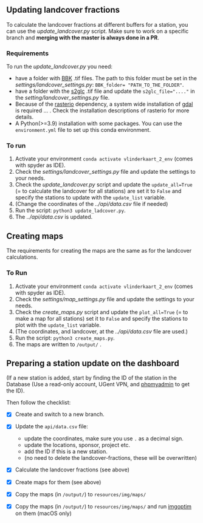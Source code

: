 ## Updating landcover fractions
To calculate the landcover fractions at different buffers for a station, you can use the *update_landcover.py* script. Make sure to work on a specific branch and **merging with the master is always done in a PR**.

### Requirements
To run the *update_landcover.py* you need:
* have a folder with [BBK](https://www.vlaanderen.be/digitaal-vlaanderen/onze-oplossingen/earth-observation-data-science-eodas/remote-sensing-projecten-bij-digitaal-vlaanderen/bodembedekking-en-bodemgebruik-vlaanderen) .tif files. The path to this folder must be set in the *settings/landcover_settings.py*: `BBK_folder= "PATH_TO_THE_FOLDER"`.
* have a folder with the [s2glc](https://s2glc.cbk.waw.pl/) .tif file and update the `s2glc_file="...."` in the *setting/landcover_settings.py* file.
* Because of the [rasterio](https://rasterio.readthedocs.io/en/stable/installation.html) dependency, a system wide installation of [gdal](https://gdal.org/index.html) is required ... . Check the installation descriptions of rasterio for more details.
* A Python(>=3.9) installation with some packages. You can use the `environment.yml` file to set up this conda environment.

### To run

1. Activate your environment `conda activate vlinderkaart_2_env` (comes with spyder as IDE).
2. Check the *settings/landcover_settings.py* file and update the settings to your needs.
3. Check the *update_landcover.py* script and update the `update_all=True` (= to calculate the landcover for all stations) are set it to `False` and specify the stations to update with the `update_list` variable.
4. (Change the coordinates of the *../api/data.csv* file if needed)
5. Run the script: `python3 update_ladcover.py`.
6. The *../api/data.csv* is updated.
  
## Creating maps
The requirements for creating the maps are the same as for the landcover calculations. 

### To Run
1. Activate your environment `conda activate vlinderkaart_2_env` (comes with spyder as IDE).
2. Check the *settings/map_settings.py* file and update the settings to your needs.
3. Check the *create_maps.py* script and update the `plot_all=True` (= to make a map for all stations) set it to `False` and specify the stations to plot with the `update_list` variable.
4. (The coordinates, and landcover, at the *../api/data.csv* file are used.)
5. Run the script: `python3 create_maps.py`.
6. The maps are written to `/output/` .

## Preparing a station update on the dashboard
(If a new station is added, start by finding the ID of the station in the Database (Use a read-only account, UGent VPN, and [phpmyadmin](https://phpmyadmin.private.ugent.be/) to get the ID).

Then follow the checklist:
- [X] Create and switch to a new branch.
- [X] Update the `api/data.csv` file:
  * update the coordinates, make sure you use `.` as a decimal sign.
  * update the locations, sponsor, project etc.
  * add the ID if this is a new station.
  * (no need to delete the landcover-fractions, these will be overwritten)
- [X] Calculate the landcover fractions (see above)
- [X] Create maps for them (see above)
- [X] Copy the maps (in `/output/`) to `resources/img/maps/`
- [X] Copy the maps (in `/output/`) to `resources/img/maps/` and run [imgoptim](https://github.com/JamieMason/ImageOptim-CLI) on them (macOS only)

  
  


